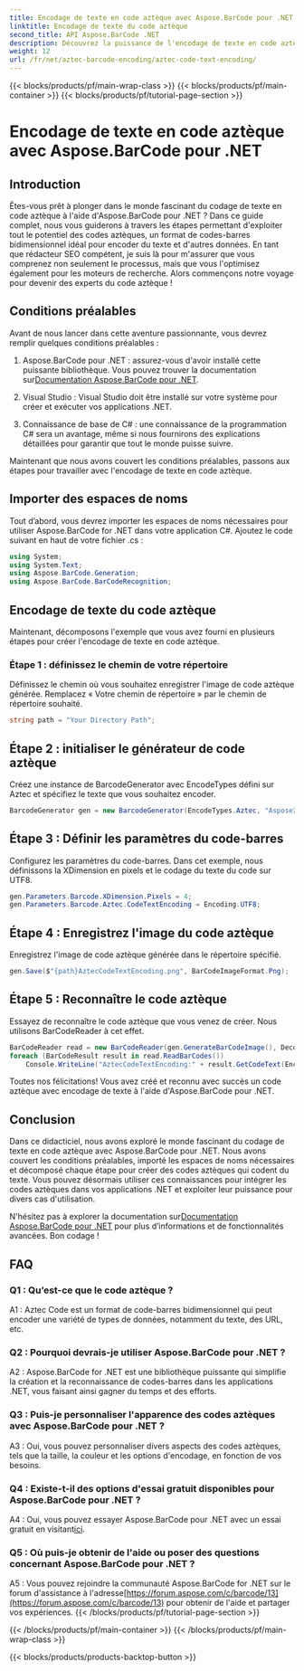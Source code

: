 ```yaml
---
title: Encodage de texte en code aztèque avec Aspose.BarCode pour .NET
linktitle: Encodage de texte du code aztèque
second_title: API Aspose.BarCode .NET
description: Découvrez la puissance de l'encodage de texte en code aztèque avec Aspose.BarCode pour .NET. Apprenez à créer et reconnaître les codes aztèques dans vos applications .NET.
weight: 12
url: /fr/net/aztec-barcode-encoding/aztec-code-text-encoding/
---
```


{{< blocks/products/pf/main-wrap-class >}}
{{< blocks/products/pf/main-container >}}
{{< blocks/products/pf/tutorial-page-section >}}

# Encodage de texte en code aztèque avec Aspose.BarCode pour .NET

## Introduction

Êtes-vous prêt à plonger dans le monde fascinant du codage de texte en code aztèque à l'aide d'Aspose.BarCode pour .NET ? Dans ce guide complet, nous vous guiderons à travers les étapes permettant d'exploiter tout le potentiel des codes aztèques, un format de codes-barres bidimensionnel idéal pour encoder du texte et d'autres données. En tant que rédacteur SEO compétent, je suis là pour m'assurer que vous comprenez non seulement le processus, mais que vous l'optimisez également pour les moteurs de recherche. Alors commençons notre voyage pour devenir des experts du code aztèque !

## Conditions préalables

Avant de nous lancer dans cette aventure passionnante, vous devrez remplir quelques conditions préalables :

1.  Aspose.BarCode pour .NET : assurez-vous d'avoir installé cette puissante bibliothèque. Vous pouvez trouver la documentation sur[Documentation Aspose.BarCode pour .NET](https://reference.aspose.com/barcode/net/).

2. Visual Studio : Visual Studio doit être installé sur votre système pour créer et exécuter vos applications .NET.

3. Connaissance de base de C# : une connaissance de la programmation C# sera un avantage, même si nous fournirons des explications détaillées pour garantir que tout le monde puisse suivre.

Maintenant que nous avons couvert les conditions préalables, passons aux étapes pour travailler avec l'encodage de texte en code aztèque.

## Importer des espaces de noms

Tout d’abord, vous devrez importer les espaces de noms nécessaires pour utiliser Aspose.BarCode for .NET dans votre application C#. Ajoutez le code suivant en haut de votre fichier .cs :

```csharp
using System;
using System.Text;
using Aspose.BarCode.Generation;
using Aspose.BarCode.BarCodeRecognition;
```

## Encodage de texte du code aztèque

Maintenant, décomposons l'exemple que vous avez fourni en plusieurs étapes pour créer l'encodage de texte en code aztèque.

### Étape 1 : définissez le chemin de votre répertoire

Définissez le chemin où vous souhaitez enregistrer l'image de code aztèque générée. Remplacez « Votre chemin de répertoire » par le chemin de répertoire souhaité.

```csharp
string path = "Your Directory Path";
```

## Étape 2 : initialiser le générateur de code aztèque

Créez une instance de BarcodeGenerator avec EncodeTypes défini sur Aztec et spécifiez le texte que vous souhaitez encoder.

```csharp
BarcodeGenerator gen = new BarcodeGenerator(EncodeTypes.Aztec, "Aspose常に先を行く");
```

## Étape 3 : Définir les paramètres du code-barres

Configurez les paramètres du code-barres. Dans cet exemple, nous définissons la XDimension en pixels et le codage du texte du code sur UTF8.

```csharp
gen.Parameters.Barcode.XDimension.Pixels = 4;
gen.Parameters.Barcode.Aztec.CodeTextEncoding = Encoding.UTF8;
```

## Étape 4 : Enregistrez l'image du code aztèque

Enregistrez l'image de code aztèque générée dans le répertoire spécifié.

```csharp
gen.Save($"{path}AztecCodeTextEncoding.png", BarCodeImageFormat.Png);
```

## Étape 5 : Reconnaître le code aztèque

Essayez de reconnaître le code aztèque que vous venez de créer. Nous utilisons BarCodeReader à cet effet.

```csharp
BarCodeReader read = new BarCodeReader(gen.GenerateBarCodeImage(), DecodeType.Aztec);
foreach (BarCodeResult result in read.ReadBarCodes())
    Console.WriteLine("AztecCodeTextEncoding:" + result.GetCodeText(Encoding.UTF8));
```

Toutes nos félicitations! Vous avez créé et reconnu avec succès un code aztèque avec encodage de texte à l'aide d'Aspose.BarCode pour .NET.

## Conclusion

Dans ce didacticiel, nous avons exploré le monde fascinant du codage de texte en code aztèque avec Aspose.BarCode pour .NET. Nous avons couvert les conditions préalables, importé les espaces de noms nécessaires et décomposé chaque étape pour créer des codes aztèques qui codent du texte. Vous pouvez désormais utiliser ces connaissances pour intégrer les codes aztèques dans vos applications .NET et exploiter leur puissance pour divers cas d'utilisation.

 N'hésitez pas à explorer la documentation sur[Documentation Aspose.BarCode pour .NET](https://reference.aspose.com/barcode/net/) pour plus d’informations et de fonctionnalités avancées. Bon codage !

## FAQ

### Q1 : Qu’est-ce que le code aztèque ?

A1 : Aztec Code est un format de code-barres bidimensionnel qui peut encoder une variété de types de données, notamment du texte, des URL, etc.

### Q2 : Pourquoi devrais-je utiliser Aspose.BarCode pour .NET ?

A2 : Aspose.BarCode for .NET est une bibliothèque puissante qui simplifie la création et la reconnaissance de codes-barres dans les applications .NET, vous faisant ainsi gagner du temps et des efforts.

### Q3 : Puis-je personnaliser l'apparence des codes aztèques avec Aspose.BarCode pour .NET ?

A3 : Oui, vous pouvez personnaliser divers aspects des codes aztèques, tels que la taille, la couleur et les options d'encodage, en fonction de vos besoins.

### Q4 : Existe-t-il des options d'essai gratuit disponibles pour Aspose.BarCode pour .NET ?

 A4 : Oui, vous pouvez essayer Aspose.BarCode pour .NET avec un essai gratuit en visitant[ici](https://releases.aspose.com/).

### Q5 : Où puis-je obtenir de l'aide ou poser des questions concernant Aspose.BarCode pour .NET ?

 A5 : Vous pouvez rejoindre la communauté Aspose.BarCode for .NET sur le forum d'assistance à l'adresse[https://forum.aspose.com/c/barcode/13](https://forum.aspose.com/c/barcode/13) pour obtenir de l'aide et partager vos expériences.
{{< /blocks/products/pf/tutorial-page-section >}}

{{< /blocks/products/pf/main-container >}}
{{< /blocks/products/pf/main-wrap-class >}}

{{< blocks/products/products-backtop-button >}}
